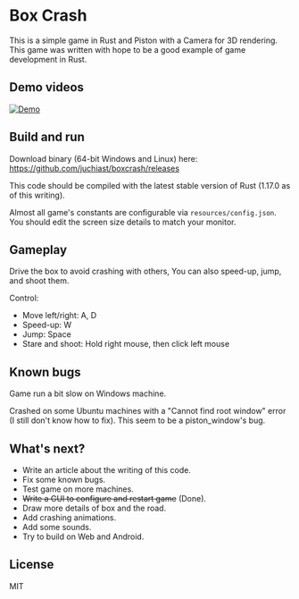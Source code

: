 # Box Crash

This is a simple game in Rust and Piston with a Camera for 3D rendering.
This game was written with hope to be a good example of game development in Rust.

## Demo videos
[![Demo](http://img.youtube.com/vi/iEvYlKGlAPs/0.jpg)](http://www.youtube.com/watch?v=iEvYlKGlAPs "Video Title")

## Build and run

Download binary (64-bit Windows and Linux) here: https://github.com/juchiast/boxcrash/releases

This code should be compiled with the latest stable version of Rust (1.17.0 as of this writing).

Almost all game's constants are configurable via `resources/config.json`.
You should edit the screen size details to match your monitor.

## Gameplay

Drive the box to avoid crashing with others, You can also speed-up, jump, and shoot them.

Control:

- Move left/right: A, D
- Speed-up: W
- Jump: Space
- Stare and shoot: Hold right mouse, then click left mouse

## Known bugs

Game run a bit slow on Windows machine.

Crashed on some Ubuntu machines with a "Cannot find root window" error (I still don't know how to fix).
This seem to be a piston\_window's bug.

## What's next?

- Write an article about the writing of this code.
- Fix some known bugs.
- Test game on more machines.
- ~~Write a GUI to configure and restart game~~ (Done).
- Draw more details of box and the road.
- Add crashing animations.
- Add some sounds.
- Try to build on Web and Android.

## License

MIT
